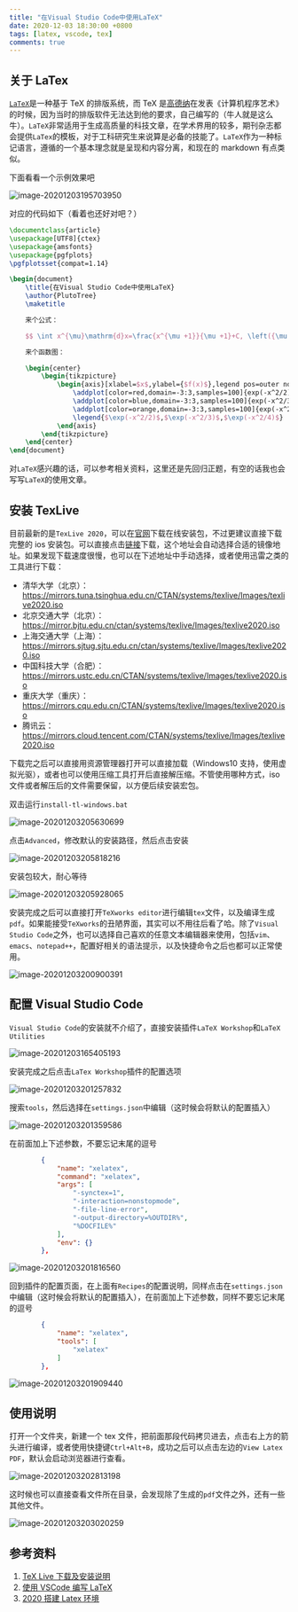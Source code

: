 ```yaml
---
title: "在Visual Studio Code中使用LaTeX"
date: 2020-12-03 18:30:00 +0800
tags: [latex, vscode, tex]
comments: true
---
```


## 关于 LaTex

[`LaTeX`](https://zh.wikipedia.org/wiki/LaTeX)是一种基于 TeX 的排版系统，而 TeX 是[高德纳](https://zh.wikipedia.org/wiki/%E9%AB%98%E5%BE%B7%E7%BA%B3)在发表《计算机程序艺术》的时候，因为当时的排版软件无法达到他的要求，自己编写的（牛人就是这么牛）。`LaTeX`非常适用于生成高质量的科技文章，在学术界用的较多，期刊杂志都会提供`LaTex`的模板，对于工科研究生来说算是必备的技能了。`LaTeX`作为一种标记语言，遵循的一个基本理念就是呈现和内容分离，和现在的 markdown 有点类似。

下面看看一个示例效果吧

![image-20201203195703950](https://pic-1251468582.picsh.myqcloud.com/pic/2021/11/04/724e0b.png)

对应的代码如下（看着也还好对吧？）

```latex
\documentclass{article}
\usepackage[UTF8]{ctex}
\usepackage{amsfonts}
\usepackage{pgfplots}
\pgfplotsset{compat=1.14}

\begin{document}
    \title{在Visual Studio Code中使用LaTeX}
    \author{PlutoTree}
    \maketitle

    来个公式：

    $$ \int x^{\mu}\mathrm{d}x=\frac{x^{\mu +1}}{\mu +1}+C, \left({\mu \neq -1}\right) $$

    来个函数图：

    \begin{center}
        \begin{tikzpicture}
            \begin{axis}[xlabel=$x$,ylabel={$f(x)$},legend pos=outer north east,axis lines=left]
                \addplot[color=red,domain=-3:3,samples=100]{exp(-x^2/2)};
                \addplot[color=blue,domain=-3:3,samples=100]{exp(-x^2/3)};
                \addplot[color=orange,domain=-3:3,samples=100]{exp(-x^2/4)};
                \legend{$\exp(-x^2/2)$,$\exp(-x^2/3)$,$\exp(-x^2/4)$}
            \end{axis}
        \end{tikzpicture}
    \end{center}
\end{document}
```

对`LaTeX`感兴趣的话，可以参考相关资料，这里还是先回归正题，有空的话我也会写写`LaTeX`的使用文章。

## 安装 TexLive

目前最新的是`TexLive 2020`，可以在[官网](https://www.tug.org/texlive/)下载在线安装包，不过更建议直接下载完整的 ios 安装包。可以直接点击[链接](http://mirror.ctan.org/systems/texlive/Images/texlive2020.iso)下载，这个地址会自动选择合适的镜像地址。如果发现下载速度很慢，也可以在下述地址中手动选择，或者使用迅雷之类的工具进行下载：

- 清华大学（北京）：<https://mirrors.tuna.tsinghua.edu.cn/CTAN/systems/texlive/Images/texlive2020.iso>
- 北京交通大学（北京）：<https://mirror.bjtu.edu.cn/ctan/systems/texlive/Images/texlive2020.iso>
- 上海交通大学（上海）：<https://mirrors.sjtug.sjtu.edu.cn/ctan/systems/texlive/Images/texlive2020.iso>
- 中国科技大学（合肥）：<https://mirrors.ustc.edu.cn/CTAN/systems/texlive/Images/texlive2020.iso>
- 重庆大学（重庆）：<https://mirrors.cqu.edu.cn/CTAN/systems/texlive/Images/texlive2020.iso>
- 腾讯云：<https://mirrors.cloud.tencent.com/CTAN/systems/texlive/Images/texlive2020.iso>

下载完之后可以直接用资源管理器打开可以直接加载（Windows10 支持，使用虚拟光驱），或者也可以使用压缩工具打开后直接解压缩。不管使用哪种方式，iso 文件或者解压后的文件需要保留，以方便后续安装宏包。

双击运行`install-tl-windows.bat`

![image-20201203205630699](https://pic-1251468582.picsh.myqcloud.com/pic/2021/11/04/dc45e7.png)

点击`Advanced`，修改默认的安装路径，然后点击安装

![image-20201203205818216](https://pic-1251468582.picsh.myqcloud.com/pic/2021/11/04/25c3de.png)

安装包较大，耐心等待

![image-20201203205928065](https://pic-1251468582.picsh.myqcloud.com/pic/2021/11/04/58d3d3.png)

安装完成之后可以直接打开`TeXworks editor`进行编辑`tex`文件，以及编译生成`pdf`。如果能接受`TeXworks`的丑陋界面，其实可以不用往后看了哈。除了`Visual Studio Code`之外，也可以选择自己喜欢的任意文本编辑器来使用，包括`vim`、`emacs`、`notepad++`，配置好相关的语法提示，以及快捷命令之后也都可以正常使用。

![image-20201203200900391](https://pic-1251468582.picsh.myqcloud.com/pic/2021/11/04/b61eb4.png)

## 配置 Visual Studio Code

`Visual Studio Code`的安装就不介绍了，直接安装插件`LaTeX Workshop`和`LaTeX Utilities`

![image-20201203165405193](https://pic-1251468582.picsh.myqcloud.com/pic/2021/11/04/281094.png)

安装完成之后点击`LaTex Workshop`插件的配置选项

![image-20201203201257832](https://pic-1251468582.picsh.myqcloud.com/pic/2021/11/04/8c4677.png)

搜索`tools`，然后选择在`settings.json`中编辑（这时候会将默认的配置插入）

![image-20201203201359586](https://pic-1251468582.picsh.myqcloud.com/pic/2021/11/04/c0743f.png)

在前面加上下述参数，不要忘记末尾的逗号

```json
        {
            "name": "xelatex",
            "command": "xelatex",
            "args": [
                "-synctex=1",
                "-interaction=nonstopmode",
                "-file-line-error",
                "-output-directory=%OUTDIR%",
                "%DOCFILE%"
            ],
            "env": {}
        },
```

![image-20201203201816560](https://pic-1251468582.picsh.myqcloud.com/pic/2021/11/04/faef01.png)

回到插件的配置页面，在上面有`Recipes`的配置说明，同样点击在`settings.json`中编辑（这时候会将默认的配置插入），在前面加上下述参数，同样不要忘记末尾的逗号

```json
        {
            "name": "xelatex",
            "tools": [
                "xelatex"
            ]
        },
```

![image-20201203201909440](https://pic-1251468582.picsh.myqcloud.com/pic/2021/11/04/b3b213.png)

## 使用说明

打开一个文件夹，新建一个 tex 文件，把前面那段代码拷贝进去，点击右上方的箭头进行编译，或者使用快捷键`Ctrl+Alt+B`，成功之后可以点击左边的`View Latex PDF`，默认会启动浏览器进行查看。

![image-20201203202813198](https://pic-1251468582.picsh.myqcloud.com/pic/2021/11/04/68579a.png)

这时候也可以直接查看文件所在目录，会发现除了生成的`pdf`文件之外，还有一些其他文件。

![image-20201203203020259](https://pic-1251468582.picsh.myqcloud.com/pic/2021/11/04/826905.png)

## 参考资料

1. [TeX Live 下载及安装说明](https://liam.page/texlive/)
2. [使用 VSCode 编写 LaTeX](https://zhuanlan.zhihu.com/p/38178015)
3. [2020 搭建 Latex 环境](https://zhuanlan.zhihu.com/p/58811994)
